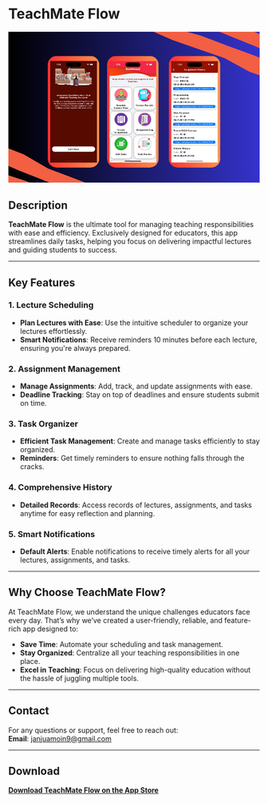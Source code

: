 
# TeachMate Flow

![App Screenshot](https://github.com/MoinJanjua/TeachMate-Flow/blob/main/Untitled%20design%20(2).png)

## Description

**TeachMate Flow** is the ultimate tool for managing teaching responsibilities with ease and efficiency. Exclusively designed for educators, this app streamlines daily tasks, helping you focus on delivering impactful lectures and guiding students to success.

---

## Key Features

### 1. Lecture Scheduling
- **Plan Lectures with Ease**: Use the intuitive scheduler to organize your lectures effortlessly.  
- **Smart Notifications**: Receive reminders 10 minutes before each lecture, ensuring you're always prepared.  

### 2. Assignment Management
- **Manage Assignments**: Add, track, and update assignments with ease.  
- **Deadline Tracking**: Stay on top of deadlines and ensure students submit on time.  

### 3. Task Organizer
- **Efficient Task Management**: Create and manage tasks efficiently to stay organized.  
- **Reminders**: Get timely reminders to ensure nothing falls through the cracks.  

### 4. Comprehensive History
- **Detailed Records**: Access records of lectures, assignments, and tasks anytime for easy reflection and planning.  

### 5. Smart Notifications
- **Default Alerts**: Enable notifications to receive timely alerts for all your lectures, assignments, and tasks.  

---

## Why Choose TeachMate Flow?

At TeachMate Flow, we understand the unique challenges educators face every day. That’s why we’ve created a user-friendly, reliable, and feature-rich app designed to:  
- **Save Time**: Automate your scheduling and task management.  
- **Stay Organized**: Centralize all your teaching responsibilities in one place.  
- **Excel in Teaching**: Focus on delivering high-quality education without the hassle of juggling multiple tools.  

---

## Contact

For any questions or support, feel free to reach out:  
**Email**: [janjuamoin9@gmail.com](mailto:janjuamoin9@gmail.com)  

---

## Download

[**Download TeachMate Flow on the App Store**](https://apps.apple.com/us/app/teachmate-flow/id6739185399)  
